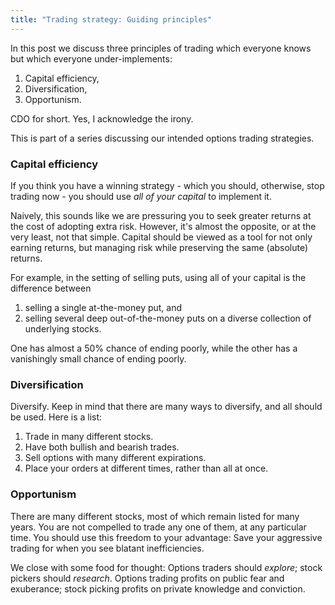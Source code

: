 ```yaml
---
title: "Trading strategy: Guiding principles"
---
```


In this post we discuss three principles of trading which everyone knows but which everyone under-implements:

1. Capital efficiency,
2. Diversification,
3. Opportunism.

CDO for short. Yes, I acknowledge the irony.

This is part of a series discussing our intended options trading strategies.

### Capital efficiency

If you think you have a winning strategy - which you should, otherwise, stop trading now - you should use _all of your capital_ to implement it. 

Naively, this sounds like we are pressuring you to seek greater returns at the cost of adopting extra risk. However, it's almost the opposite, or at the very least, not that simple. Capital should be viewed as a tool for not only earning returns, but managing risk while preserving the same (absolute) returns. 

For example, in the setting of selling puts, using all of your capital is the difference between 

1. selling a single at-the-money put, and 
2. selling several deep out-of-the-money puts on a diverse collection of underlying stocks.

One has almost a 50% chance of ending poorly, while the other has a vanishingly small chance of ending poorly.

### Diversification

Diversify. Keep in mind that there are many ways to diversify, and all should be used. Here is a list:

1. Trade in many different stocks.
2. Have both bullish and bearish trades.
3. Sell options with many different expirations.
4. Place your orders at different times, rather than all at once.

### Opportunism

There are many different stocks, most of which remain listed for many years. You are not compelled to trade any one of them, at any particular time. You should use this freedom to your advantage: Save your aggressive trading for when you see blatant inefficiencies.

We close with some food for thought: Options traders should _explore_; stock pickers should _research_. Options trading profits on public fear and exuberance; stock picking profits on private knowledge and conviction. 
